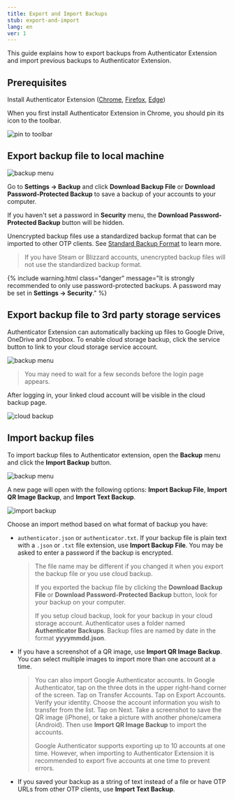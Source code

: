 ```yaml
---
title: Export and Import Backups
stub: export-and-import
lang: en
ver: 1
---
```


This guide explains how to export backups from Authenticator Extension and import previous backups to Authenticator Extension.

## Prerequisites

Install Authenticator Extension ([Chrome](https://chrome.google.com/webstore/detail/authenticator/bhghoamapcdpbohphigoooaddinpkbai), [Firefox](https://addons.mozilla.org/en-US/firefox/addon/auth-helper/), [Edge](https://microsoftedge.microsoft.com/addons/detail/ocglkepbibnalbgmbachknglpdipeoio))

When you first install Authenticator Extension in Chrome, you should pin its icon to the toolbar.

![pin to toolbar](/assets/quickstart/pin-to-toolbar.png)

## Export backup file to local machine

![backup menu](/assets/quickstart/backup-menu1.png)

Go to **Settings -> Backup** and click **Download Backup File** or **Download Password-Protected Backup** to save a backup of your accounts to your computer.

If you haven't set a password in **Security** menu, the **Download Password-Protected Backup** button will be hidden.

Unencrypted backup files use a standardized backup format that can be imported to other OTP clients. See [Standard Backup Format](https://authenticator.cc/docs/en/otp-backup) to learn more.

> If you have Steam or Blizzard accounts, unencrypted backup files will not use the standardized backup format.

{% include warning.html class="danger" message="It is strongly recommended to only use password-protected backups. A password may be set in **Settings -> Security**." %}

## Export backup file to 3rd party storage services

Authenticator Extension can automatically backing up files to Google Drive, OneDrive and Dropbox. To enable cloud storage backup, click the service button to link to your cloud storage service account.

![backup menu](/assets/quickstart/backup-menu2.png)

> You may need to wait for a few seconds before the login page appears.

After logging in, your linked cloud account will be visible in the cloud backup page.

![cloud backup](/assets/quickstart/cloud-backup.png)

## Import backup files

To import backup files to Authenticator extension, open the **Backup** menu and click the **Import Backup** button.

![backup menu](/assets/quickstart/backup-menu1.png)

A new page will open with the following options: **Import Backup File**, **Import QR Image Backup**, and **Import Text Backup**.

![import backup](/assets/quickstart/import-backup.png)

Choose an import method based on what format of backup you have:

- `authenticator.json` or `authenticator.txt`. If your backup file is plain text with a `.json` or `.txt` file extension, use **Import Backup File**. You may be asked to enter a password if the backup is encrypted.

   > The file name may be different if you changed it when you export the backup file or you use cloud backup.
   > 
   > If you exported the backup file by clicking the **Download Backup File** or **Download Password-Protected Backup** button, look for your backup on your computer.
   > 
   > If you setup cloud backup, look for your backup in your cloud storage account. Authenticator uses a folder named **Authenticator Backups**. Backup files are named by date in the format **yyyymmdd.json**.

- If you have a screenshot of a QR image, use **Import QR Image Backup**. You can select multiple images to import more than one account at a time.

   > You can also import Google Authenticator accounts. In Google Authenticator, tap on the three dots in the upper right-hand corner of the screen. Tap on Transfer Accounts. Tap on Export Accounts. Verify your identity. Choose the account information you wish to transfer from the list. Tap on Next. Take a screenshot to save the QR image \(iPhone\), or take a picture with another phone/camera \(Android\). Then use **Import QR Image Backup** to import the accounts.
   > 
   > Google Authenticator supports exporting up to 10 accounts at one time. However, when importing to Authenticator Extension it is recommended to export five accounts at one time to prevent errors.

- If you saved your backup as a string of text instead of a file or have OTP URLs from other OTP clients, use **Import Text Backup**.
